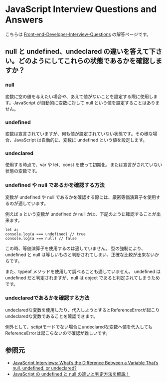 # JavaScript Interview Questions and Answers

こちらは [Front-end-Developer-Interview-Questions](https://h5bp.org/Front-end-Developer-Interview-Questions/questions/javascript-questions/) の解答ページです。

## null と undefined、undeclared の違いを答えて下さい。どのようにしてこれらの状態であるかを確認しますか？

### null

変数に空の値を与えたい場合や、あえて値がないことを設定する際に使用します。JavaScript が自動的に変数に対して null という値を設定することはありません。

### undefined

変数は宣言されていますが、何も値が設定されていない状態です。その様な場合、JavaScript は自動的に、変数に undefined という値を設定します。

### undeclared

使用する時点で、var や let、const を使って初期化、または宣言がされていない状態の変数です。

### undefined や null であるかを確認する方法

変数が undefined や null であるかを確認する際には、厳密等価演算子を使用するのが適しています。

例えば a という変数が undefined か null かは、下記のように確認することが出来ます。

```
let a;
console.log(a === undefined) // true
console.log(a === null) // false
```

この時、等価演算子を使用するのは適していません。
型の強制により、undefined と null は等しいものと判断されてしまい、正確な比較が出来ないからです。

また、typeof メソッドを使用して調べることも適していません。
undefined は undefined だと判定されますが、null は object であると判定されてしまうためです。

### undeclaredであるかを確認する方法

undeclaredな変数を使用したり、代入しようとするとReferenceErrorが起こりundeclaredな変数であることを確認できます。

例外として、sctiptモードでない場合にundeclaredな変数へ値を代入してもReferenceErrorは起こらないので確認が難しいです。

## 参照元

- [JavaScript Interviews: What’s the Difference Between a Variable That’s null, undefined, or undeclared?](https://betterprogramming.pub/javascript-interviews-whats-the-difference-between-a-variable-that-s-null-undefined-or-cb1c8f41e6c3)
- [JavaScript の undefined と null の違いと判定方法を解説！](https://qumeru.com/magazine/105)

